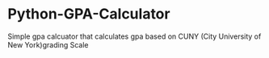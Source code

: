 # Python-GPA-Calculator
Simple gpa calcuator that calculates gpa based on CUNY (City University of New York)grading Scale
